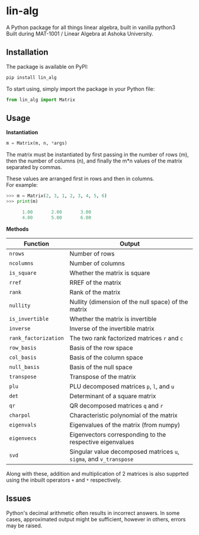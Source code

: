 # lin-alg

A Python package for all things linear algebra, built in vanilla python3  
Built during MAT-1001 / Linear Algebra at Ashoka University.

## Installation

The package is available on PyPI:

```ps
pip install lin_alg
```

To start using, simply import the package in your Python file:

```py
from lin_alg import Matrix
```

## Usage

**Instantiation**  

```py
m = Matrix(m, n, *args)
```

The matrix must be instantiated by first passing in the number of rows (m), then the number of columns (n), and finally the m*n values of the matrix separated by commas.  

These values are arranged first in rows and then in columns.  
For example:

```py
>>> m = Matrix(2, 3, 1, 2, 3, 4, 5, 6)
>>> print(m)

      1.00       2.00       3.00
      4.00       5.00       6.00

```

**Methods**  

| Function | Output |
| --- | --- |
| `nrows` | Number of rows |
| `ncolumns` | Number of columns |
| `is_square` | Whether the matrix is square |
| `rref` | RREF of the matrix |
| `rank` | Rank of the matrix |
| `nullity` | Nullity (dimension of the null space) of the matrix |
| `is_invertible` | Whether the matrix is invertible |
| `inverse` | Inverse of the invertible matrix |
| `rank_factorization` | The two rank factorized matrices `r` and `c` |
| `row_basis` | Basis of the row space |
| `col_basis` | Basis of the column space |
| `null_basis` | Basis of the null space |
| `transpose` | Transpose of the matrix |
| `plu` | PLU decomposed matrices `p`, `l`, and `u` |
| `det` | Determinant of a square matrix |
| `qr` | QR decomposed matrices `q` and `r` |
| `charpol` | Characteristic polynomial of the matrix |
| `eigenvals` | Eigenvalues of the matrix (from numpy) |
| `eigenvecs` | Eigenvectors corresponding to the respective eigenvalues |
| `svd` | Singular value decomposed matrices `u`, `sigma`, and `v_transpose` |

Along with these, addition and multiplication of 2 matrices is also supprted using the inbuilt operators `+` and `*` respectively.

## Issues

Python's decimal arithmetic often results in incorrect answers. In some cases, approximated output might be sufficient, however in others, errors may be raised.
